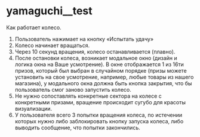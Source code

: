 # yamaguchi__test
Как работает колесо.
1.	Пользователь нажимает на кнопку «Испытать удачу»
2.	Колесо начинает вращаться.
3.	Через 10 секунд вращения, колесо останавливается (плавно).
4.	После остановки колеса, возникает модальное окно (дизайн и логика окна на Ваше усмотрение). В окне отображается 1 из 16ти призов, который был выбран в случайном порядке (призы можете установить на свое усмотрение, например, любые товары из нашего магазина), у модального окна должна быть кнопка закрытия, что бы пользователь смог заново запустить колесо.
5.	Не нужно сопоставлять конкретные сектора на колесе с конкретными призами, вращение происходит сугубо для красоты визуализации.
6.	У пользователя всего 3 попытки вращения колеса, по истечении которых нужно либо заблокировать кнопку запуска колеса, либо выводить сообщение, что попытки закончились.
